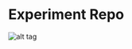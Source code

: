 # Experiment Repo

![alt tag](https://media.guim.co.uk/0d86ac6c7b7c6d43d05e4858224c284f32c46774/0_56_4240_2544/4240.jpg)
